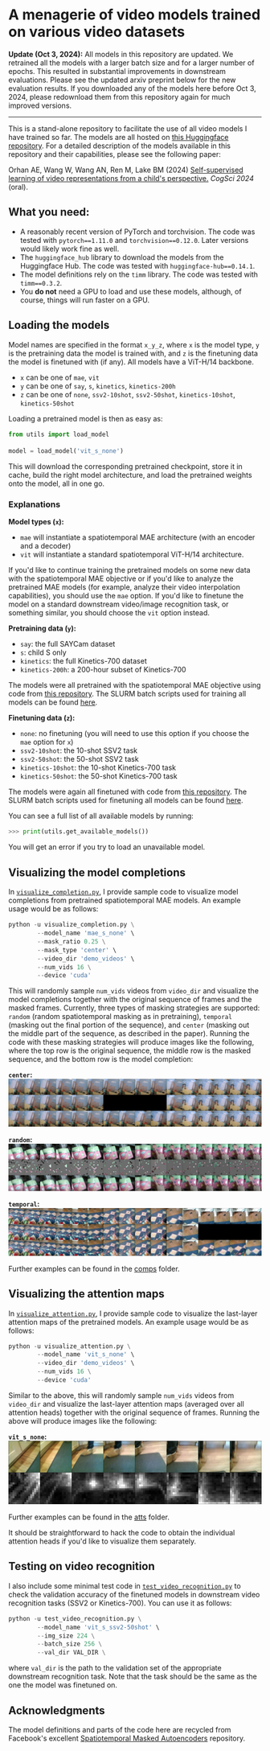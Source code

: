 # A menagerie of video models trained on various video datasets

**Update (Oct 3, 2024):** All models in this repository are updated. We retrained all the models with a larger batch size and for a larger number of epochs. This resulted in substantial improvements in downstream evaluations. Please see the updated arxiv preprint below for the new evaluation results. If you downloaded any of the models here before Oct 3, 2024, please redownload them from this repository again for much improved versions.

---

This is a stand-alone repository to facilitate the use of all video models I have trained so far. The models are all hosted on [this Huggingface repository](https://huggingface.co/eminorhan/video-models). For a detailed description of the models available in this repository and their capabilities, please see the following paper:

Orhan AE, Wang W, Wang AN, Ren M, Lake BM (2024) [Self-supervised learning of video representations from a child's perspective.](https://arxiv.org/abs/2402.00300) *CogSci 2024* (oral).

## What you need:
* A reasonably recent version of PyTorch and torchvision. The code was tested with `pytorch==1.11.0` and `torchvision==0.12.0`. Later versions would likely work fine as well.
* The `huggingface_hub` library to download the models from the Huggingface Hub. The code was tested with `huggingface-hub==0.14.1`.
* The model definitions rely on the `timm` library. The code was tested with `timm==0.3.2`.
* You **do not** need a GPU to load and use these models, although, of course, things will run faster on a GPU. 

## Loading the models
Model names are specified in the format `x_y_z`, where `x` is the model type, `y` is the pretraining data the model is trained with, and `z` is the finetuning data the model is finetuned with (if any). All models have a ViT-H/14 backbone.

* `x` can be one of `mae`, `vit`
* `y` can be one of `say`, `s`, `kinetics`, `kinetics-200h`
* `z` can be one of `none`, `ssv2-10shot`, `ssv2-50shot`, `kinetics-10shot`, `kinetics-50shot`

Loading a pretrained model is then as easy as:

```python
from utils import load_model

model = load_model('vit_s_none')
```

This will download the corresponding pretrained checkpoint, store it in cache, build the right model architecture, and load the pretrained weights onto the model, all in one go.

### Explanations
**Model types (`x`):**
* `mae` will instantiate a spatiotemporal MAE architecture (with an encoder and a decoder) 
* `vit` will instantiate a standard spatiotemporal ViT-H/14 architecture. 

If you'd like to continue training the pretrained models on some new data with the spatiotemporal MAE objective or if you'd like to analyze the pretrained MAE models (for example, analyze their video interpolation capabilities), you should use the `mae` option. If you'd like to finetune the model on a standard downstream video/image recognition task, or something similar, you should choose the `vit` option instead.

**Pretraining data (`y`):** 
* `say`: the full SAYCam dataset
* `s`: child S only
* `kinetics`: the full Kinetics-700 dataset
* `kinetics-200h`: a 200-hour subset of Kinetics-700  

The models were all pretrained with the spatiotemporal MAE objective using code from [this repository](https://github.com/eminorhan/mae_st). The SLURM batch scripts used for training all models can be found [here](https://github.com/eminorhan/mae_st/tree/master/scripts). 

**Finetuning data (`z`):** 
* `none`: no finetuning (you will need to use this option if you choose the `mae` option for `x`) 
* `ssv2-10shot`: the 10-shot SSV2 task 
* `ssv2-50shot`: the 50-shot SSV2 task
* `kinetics-10shot`: the 10-shot Kinetics-700 task 
* `kinetics-50shot`: the 50-shot Kinetics-700 task 

The models were again all finetuned with code from [this repository](https://github.com/eminorhan/mae_st). The SLURM batch scripts used for finetuning all models can be found [here](https://github.com/eminorhan/mae_st/tree/master/scripts/finetune).

You can see a full list of all available models by running:
```python
>>> print(utils.get_available_models())
```

You will get an error if you try to load an unavailable model.

## Visualizing the model completions
In [`visualize_completion.py`](https://github.com/eminorhan/video-models/blob/master/visualize_completion.py), I provide sample code to visualize model completions from pretrained spatiotemporal MAE models. An example usage would be as follows:
```python
python -u visualize_completion.py \
        --model_name 'mae_s_none' \
        --mask_ratio 0.25 \
        --mask_type 'center' \
        --video_dir 'demo_videos' \
        --num_vids 16 \
        --device 'cuda'
```
This will randomly sample `num_vids` videos from `video_dir` and visualize the model completions together with the original sequence of frames and the masked frames. Currently, three types of masking strategies are supported: `random` (random spatiotemporal masking as in pretraining), `temporal` (masking out the final portion of the sequence), and `center` (masking out the middle part of the sequence, as described in the paper). Running the code with these masking strategies will produce images like the following, where the top row is the original sequence, the middle row is the masked sequence, and the bottom row is the model completion:

**`center`:**
![](comps/center/mae_s_none_center.jpg)

**`random`:**
![](comps/random/mae_s_none_random.jpg)

**`temporal`:**
![](comps/temporal/mae_s_none_temporal.jpg)

Further examples can be found in the [comps](https://github.com/eminorhan/video-models/tree/master/comps) folder.

## Visualizing the attention maps
In [`visualize_attention.py`](https://github.com/eminorhan/video-models/blob/master/visualize_attention.py), I provide sample code to visualize the last-layer attention maps of the pretrained models. An example usage would be as follows:
```python
python -u visualize_attention.py \
        --model_name 'vit_s_none' \
        --video_dir 'demo_videos' \
        --num_vids 16 \
        --device 'cuda'
```
Similar to the above, this will randomly sample `num_vids` videos from `video_dir` and visualize the last-layer attention maps (averaged over all attention heads) together with the original sequence of frames. Running the above will produce images like the following:

**`vit_s_none`:**
![](atts/vit_s_none_y.jpg)

Further examples can be found in the [atts](https://github.com/eminorhan/video-models/tree/master/atts) folder.

It should be straightforward to hack the code to obtain the individual attention heads if you'd like to visualize them separately.

## Testing on video recognition
I also include some minimal test code in [`test_video_recognition.py`](https://github.com/eminorhan/video-models/blob/master/test_video_recognition.py) to check the validation accuracy of the finetuned models in downstream video recognition tasks (SSV2 or Kinetics-700). You can use it as follows:
```python
python -u test_video_recognition.py \
        --model_name 'vit_s_ssv2-50shot' \
        --img_size 224 \
        --batch_size 256 \
        --val_dir VAL_DIR \
```
where `val_dir` is the path to the validation set of the appropriate downstream recognition task. Note that the task should be the same as the one the model was finetuned on.

## Acknowledgments
The model definitions and parts of the code here are recycled from Facebook's excellent [Spatiotemporal Masked Autoencoders](https://github.com/facebookresearch/mae_st) repository.